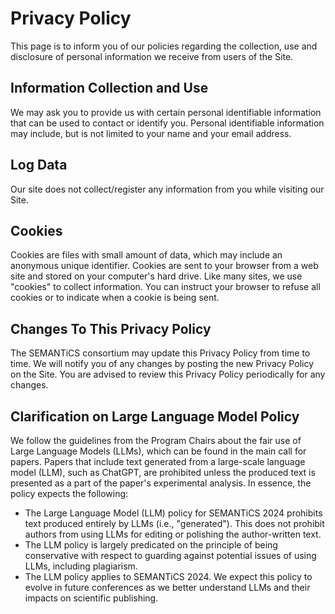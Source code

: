 # Privacy Policy

This page is to inform you of our policies regarding the collection, use and disclosure of personal information we receive from users of the Site.

## Information Collection and Use
We may ask you to provide us with certain personal identifiable information that can be used to contact or identify you. Personal identifiable information may include, but is not limited to your name and your email address.

## Log Data
Our site does not collect/register any information from you while visiting our Site.

## Cookies
Cookies are files with small amount of data, which may include an anonymous unique identifier. Cookies are sent to your browser from a web site and stored on your computer's hard drive.
Like many sites, we use "cookies" to collect information. You can instruct your browser to refuse all cookies or to indicate when a cookie is being sent.

## Changes To This Privacy Policy
The SEMANTiCS consortium may update this Privacy Policy from time to time. We will notify you of any changes by posting the new Privacy Policy on the Site. You are advised to review this Privacy Policy periodically for any changes.

## Clarification on Large Language Model Policy
We follow the guidelines from the Program Chairs about the fair use of Large Language Models (LLMs), which can be found in the main call for papers. Papers that include text generated from a large-scale language model (LLM), such as ChatGPT, are prohibited unless the produced text is presented as a part of the paper's experimental analysis. In essence, the policy expects the following:

* The Large Language Model (LLM) policy for SEMANTiCS 2024 prohibits text produced entirely by LLMs (i.e., "generated"). This does not prohibit authors from using LLMs for editing or polishing the author-written text.
* The LLM policy is largely predicated on the principle of being conservative with respect to guarding against potential issues of using LLMs, including plagiarism.
* The LLM policy applies to SEMANTiCS 2024. We expect this policy to evolve in future conferences as we better understand LLMs and their impacts on scientific publishing.
